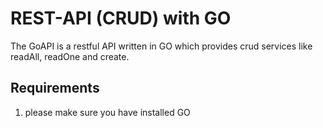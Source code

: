 # REST-API (CRUD) with GO
The GoAPI is a restful API written in GO which provides crud services like readAll, readOne and create. 

## Requirements
1. please make sure you have installed GO 